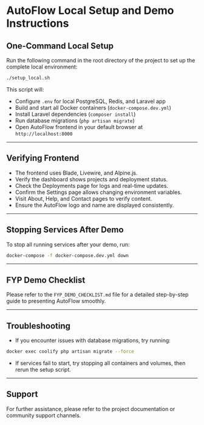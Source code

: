 # AutoFlow Local Setup and Demo Instructions

## One-Command Local Setup

Run the following command in the root directory of the project to set up the complete local environment:

```bash
./setup_local.sh
```

This script will:
- Configure `.env` for local PostgreSQL, Redis, and Laravel app
- Build and start all Docker containers (`docker-compose.dev.yml`)
- Install Laravel dependencies (`composer install`)
- Run database migrations (`php artisan migrate`)
- Open AutoFlow frontend in your default browser at `http://localhost:8000`

---

## Verifying Frontend

- The frontend uses Blade, Livewire, and Alpine.js.
- Verify the dashboard shows projects and deployment status.
- Check the Deployments page for logs and real-time updates.
- Confirm the Settings page allows changing environment variables.
- Visit About, Help, and Contact pages to verify content.
- Ensure the AutoFlow logo and name are displayed consistently.

---

## Stopping Services After Demo

To stop all running services after your demo, run:

```bash
docker-compose -f docker-compose.dev.yml down
```

---

## FYP Demo Checklist

Please refer to the `FYP_DEMO_CHECKLIST.md` file for a detailed step-by-step guide to presenting AutoFlow smoothly.

---

## Troubleshooting

- If you encounter issues with database migrations, try running:

```bash
docker exec coolify php artisan migrate --force
```

- If services fail to start, try stopping all containers and volumes, then rerun the setup script.

---

## Support

For further assistance, please refer to the project documentation or community support channels.
